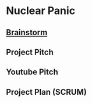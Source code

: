 # **Nuclear Panic**

## [**Brainstorm**](https://trello.com/b/ZWoWabsV/out-of-control-brainstorm)


## Project Pitch


## Youtube Pitch


## Project Plan (SCRUM)
